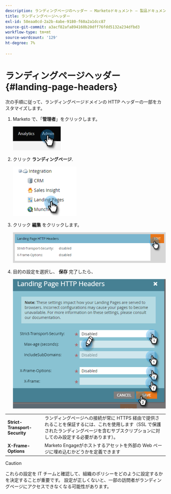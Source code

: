```yaml
---
description: ランディングページのヘッダー — Marketoドキュメント — 製品ドキュメント
title: ランディングページヘッダー
exl-id: 58eaa0cd-2a2b-4abe-9180-f60a2a1dcc87
source-git-commit: a3acf82afa894160b20dff76fdd5132a234dfbd3
workflow-type: tm+mt
source-wordcount: '129'
ht-degree: 7%

---
```


# ランディングページヘッダー {#landing-page-headers}

次の手順に従って、ランディングページドメインの HTTP ヘッダーの一部をカスタマイズします。

1. Marketo で、「**管理者**」をクリックします。

   ![](assets/landing-page-headers-1.png)

1. クリック **ランディングページ**.

   ![](assets/landing-page-headers-2.png)

1. クリック **編集** をクリックします。

   ![](assets/landing-page-headers-3.png)

1. 目的の設定を選択し、 **保存** 完了したら、

   ![](assets/landing-page-headers-4.png)

<table>
 <tr>
  <td><strong>Strict-Transport-Security</strong></td>
  <td>ランディングページへの接続が常に HTTPS 経由で提供されることを保証するには、これを使用します（SSL で保護されたランディングページを含むサブスクリプションに対してのみ設定する必要があります）。</td>
 </tr>
 <tr>
  <td><strong>X-Frame-Options</strong></td>
  <td>Marketo Engageがホストするアセットを外部の Web ページに埋め込むかどうかを定義できます</td>
 </tr>
</table>

>[!CAUTION]
>
>これらの設定を IT チームと確認して、組織のポリシーをどのように設定するかを決定することが重要です。 設定が正しくないと、一部の訪問者がランディングページにアクセスできなくなる可能性があります。
